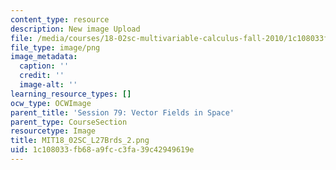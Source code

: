 ```yaml
---
content_type: resource
description: New image Upload
file: /media/courses/18-02sc-multivariable-calculus-fall-2010/1c108033fb68a9fcc3fa39c42949619e_MIT18_02SC_L27Brds_2.png
file_type: image/png
image_metadata:
  caption: ''
  credit: ''
  image-alt: ''
learning_resource_types: []
ocw_type: OCWImage
parent_title: 'Session 79: Vector Fields in Space'
parent_type: CourseSection
resourcetype: Image
title: MIT18_02SC_L27Brds_2.png
uid: 1c108033-fb68-a9fc-c3fa-39c42949619e
---
```

